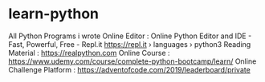 # learn-python
All Python Programs i wrote
Online Editor : 
  Online Python Editor and IDE - Fast, Powerful, Free - Repl.it
  https://repl.it › languages › python3
Reading Material :
  https://realpython.com
Online Course :
  https://www.udemy.com/course/complete-python-bootcamp/learn/
Online Challenge Platform :
  https://adventofcode.com/2019/leaderboard/private
